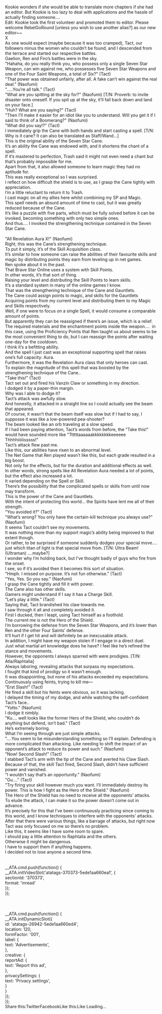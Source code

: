<br/>
Kookie wonders if she would be able to translate more chapters if she had an editor. But Kookie is too lazy to deal with applications and the hassle of actually finding someone….<br/>
Edit: Kookie took the first volunteer and promoted them to editor. Please welcome RebelGoRound [unless you wish to use another alias?] as our new editor~~<br/>
X<br/>
As one would expect (maybe because it was too cramped), Tact, our followers minus the women who couldn’t be found, and I descended from the terrace and started our respective battles.<br/>
Gaelion, Ren and Firo’s battles were in the sky.<br/>
"Hahaha, do you really think you, who possess only a single Seven Star Weapon, can win against me, who possesses five Seven Star Weapons and one of the Four Saint Weapons, a total of Six?" (Tact)<br/>
"That power was obtained unfairly, after all. A fake can’t win against the real deal." (Naofumi)<br/>
"…..You’re all talk." (Tact)<br/>
"What are you spitting at the sky for?" (Naofumi) [T/N: Proverb: to invite disaster onto oneself. If you spit up at the sky, it’ll fall back down and land on your face.]<br/>
"Huh? What are you saying?" (Tact)<br/>
"Then I’ll make it easier for an idiot like you to understand. Will you get it if I said to think of a Boomerang?" (Naofumi)<br/>
"What did you say!?" (Tact)<br/>
I immediately grip the Cane with both hands and start casting a spell. [T/N: Why is it cane? It can also be translated as Staff/Wand…]<br/>
This is the original ability of the Seven Star Cane.<br/>
It’s an ability the Cane was endowed with, and it shortens the chant of a spell.<br/>
If it’s mastered to perfection, Trash said it might not even need a chant but that’s probably impossible for me.<br/>
Apart from that, it also allowed someone to learn magic they had no aptitude for.<br/>
This was really exceptional so I was surprised.<br/>
I reflect on how difficult the shield is to use, as I grasp the Cane tightly with appreciation.<br/>
I’m a little reluctant to return it to Trash.<br/>
I cast magic on all my allies here whilst combining my SP and Magic.<br/>
This spell needs an absurd amount of time to cast, but it was greatly reduced because of the Cane.<br/>
It’s like a puzzle with five parts, which must be fully solved before it can be invoked, becoming something with only two simple ones.<br/>
And thus…. I invoked the strengthening technique contained in the Seven Star Cane.<br/>
<I, the true hero, command the heavens and earth, remove and connect the principles, and expel the pus. Oh, Force of the Dragon Pulse. Build up my strength along with my magic and hero’s might, I command you as the true hero who is worthy of the origin of power. I once more read and understand everything in nature, bestow everything unto thy subjects.><br/>
"All Revelation Aura X!" (Naofumi)<br/>
Right, this was the Cane’s strengthening technique.<br/>
To put it simply, it’s of the Skill Acquisition class.<br/>
It’s similar to how someone can raise the abilities of their favourite skills and magic by distributing points they earn from leveling up in net games.<br/>
Ren spoke about it in the past.<br/>
That Brave Star Online uses a system with Skill Points.<br/>
In other words, it’s that sort of thing.<br/>
Raising your level and distributing the Skill Points to learn skills.<br/>
It’s a standard system in many of the online games I know.<br/>
That was the strengthening technique of the Cane and Gauntlets.<br/>
The Cane could assign points to magic, and skills for the Gauntlets<br/>
Acquiring points from my current level and distributing them to my Magic and Skills respectively.<br/>
Well, if one were to focus on a single Spell, it would consume a comparable amount of points.<br/>
But apparently they can be reassigned if there’s an issue, which is a relief.<br/>
The required materials and the enchantment points inside the weapon….  in this case, using the Proficiency Points that Ren taught us about seems to be the most convenient thing to do, but I can reassign the points after waiting one-day for the cooldown.<br/>
I think it’s a befitting ability.<br/>
And the spell I just cast was an exceptional supporting spell that raises one’s full capacity: Aura.<br/>
Furthermore, it was the Revelation Aura class that only heroes can cast.<br/>
To explain the magnitude of this spell that was boosted by the strengthening technique of the Cane..<br/>
"Take this!" (Tact)<br/>
Tact set out and fired his Vanzin Claw or something in my direction.<br/>
I dodged it by a paper-thin margin.<br/>
Why was I able to dodge it?<br/>
Tact’s attack was awfully slow.<br/>
And honestly, it attacked in a straight line so I could actually see the beam that appeared.<br/>
Of course, it wasn’t that the beam itself was slow but if I had to say, I supposse it was like a low-powered pea-shooter?<br/>
The beam looked like an orb traveling at a slow speed.<br/>
If I had been paying attention, Tact’s words from before, the "Take this!" would have sounded more like "Ttttttaaaaaakkkkkkkkeeeeee Thhhhiiiiiisssss!"<br/>
Tact’s attack flew past me.<br/>
Like this, our abilities have risen to an abnormal level.<br/>
The Net Game that Ren played wasn’t like this, but each grade resulted in a big boost.<br/>
Not only for the effects, but for the duration and additional effects as well.<br/>
In other words, strong spells like All Revelation Aura needed a lot of points, but the effect also increased a lot.<br/>
It varied depending on the Spell or Skill.<br/>
There’s the possibility that the complicated spells or skills from until now may transform.<br/>
This is the power of the Cane and Gauntlets.<br/>
With the intent of protecting this world… the Spirits have lent me all of their strength.<br/>
"You avoided it?" (Tact)<br/>
"What’s wrong? You only have the certain-kill technique you always use?" (Naofumi)<br/>
It seems Tact couldn’t see my movements.<br/>
It was nothing more than my support magic’s ability being improved to that extent though.<br/>
Or rather, to be surprised if someone suddenly dodges your special move…. just which titan of light is that special move from. [T/N: Ultra Beam! (Ultraman) ….maybe?]<br/>
I wonder why I’m holding back, but I’ve thought badly of guys who fire from the onset.<br/>
I see, so if it’s avoided then it becomes this sort of situation.<br/>
"Hmph. I missed on purpose. It’s not fun otherwise." (Tact)<br/>
"Yes, Yes. So you say." (Naofumi)<br/>
I grasp the Cane tightly and fill it with power.<br/>
The Cane also has other skills.<br/>
Gamers might understand if I say it has a Charge Skill.<br/>
"Let’s play a little." (Tact)<br/>
Saying that, Tact brandished his claw towards me.<br/>
I saw through it all and completely avoided it.<br/>
First I ducked, then I leapt, using Tact himself as a foothold.<br/>
The current me is not the Hero of the Shield.<br/>
I’m borrowing the defense from the Seven Star Weapons, and it’s lower than Ren and the other Four Saints’ defense.<br/>
It’ll hurt if I get hit and will definitely be an inexcusable attack.<br/>
In addition, I might have my weapon stolen if I engage in a direct duel.<br/>
Just what martial art knowledge does he have? I feel like he’s refined the stance and movements.<br/>
However, the opponents I always sparred with were prodigies. [T/N: Atla/Raphtalia]<br/>
Always laboring, revealing attacks that surpass my expectations.<br/>
I fought that kind of prodigy so it wasn’t enough.<br/>
It was disappointing, but none of his attacks exceeded my expectations.<br/>
Continuously using feints, trying to kill me―<br/>
"Erst Slash!" (Tact)<br/>
He fired a skill but his feints were obvious, so it was lacking.<br/>
I delayed the timing of my dodge, and while watching the self-confident Tact’s face..<br/>
"Yotto." (Naofumi)<br/>
I dodge it nimbly.<br/>
"Ku…. well looks like the former Hero of the Shield, who couldn’t do anything but defend, isn’t bad." (Tact)<br/>
He’s extremely boring.<br/>
What I’m seeing through are just simple attacks.<br/>
"….You seem to be misunderstanding something so I’ll explain. Defending is more complicated than attacking. Like needing to shift the impact of an opponent’s attack to reduce its power and such." (Naofumi)<br/>
"Now! Second Slash!" (Tact)<br/>
I stabbed Tact’s arm with the tip of the Cane and averted his Claw Slash.<br/>
Because of that, the skill Tact fired, Second Slash, didn’t have sufficient power and vanished.<br/>
"I wouldn’t say that’s an opportunity." (Naofumi)<br/>
"Gu…." (Tact)<br/>
"Try firing your skill however much you want. I’ll immediately destroy its power. This is how I fight as the Hero of the Shield." (Naofumi)<br/>
The Hero of the Shield has no need to receive all the opponents’ attacks.<br/>
To elude the attack, I can make it so the power doesn’t come out in advance.<br/>
It’s precisely for this that I’ve been continuously practicing since coming to this world, and I know techniques to interfere with the opponents’ attacks.<br/>
After that there were various things, like a barrage of attacks, but right now Tact was only focused on me so there’s no problem.<br/>
Like this, it seems like I have some room to spare.<br/>
I should pay a little attention to Raphtalia and the others.<br/>
Otherwise it might be dangerous.<br/>
I have to support them if anything happens.<br/>
I decided not to lose anyone a second time.<br/>
<br/>
<br/>
            __ATA.cmd.push(function() {<br/>
                __ATA.initVideoSlot('atatags-370373-5ede1aa660ea1', {<br/>
                    sectionId: '370373',<br/>
                    format: 'inread'<br/>
                });<br/>
            });<br/>
        <br/>
 <br/>
<br/>
				__ATA.cmd.push(function() {<br/>
					__ATA.initDynamicSlot({<br/>
						id: 'atatags-26942-5ede1aa660ed4',<br/>
						location: 120,<br/>
						formFactor: '001',<br/>
						label: {<br/>
							text: 'Advertisements',<br/>
						},<br/>
						creative: {<br/>
							reportAd: {<br/>
								text: 'Report this ad',<br/>
							},<br/>
							privacySettings: {<br/>
								text: 'Privacy settings',<br/>
							}<br/>
						}<br/>
					});<br/>
				});<br/>
			Share this:TwitterFacebookLike this:Like Loading... <br/>
